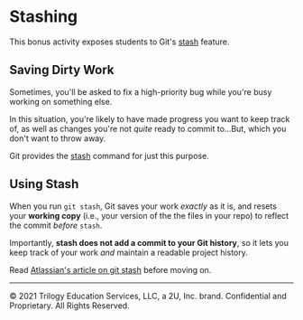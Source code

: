 # Stashing

This bonus activity exposes students to Git's [stash](https://git-scm.com/docs/git-stash) feature.

## Saving Dirty Work

Sometimes, you'll be asked to fix a high-priority bug while you're busy working on something else.

In this situation, you're likely to have made progress you want to keep track of, as well as changes you're not _quite_ ready to commit to...But, which you don't want to throw away.

Git provides the [stash](https://git-scm.com/docs/git-stash) command for just this purpose.

## Using Stash

When you run `git stash`, Git saves your work _exactly_ as it is, and resets your **working copy** (i.e., your version of the the files in your repo) to reflect the commit _before_ `stash`.

Importantly, **stash does not add a commit to your Git history**, so it lets you keep track of your work _and_ maintain a readable project history.

Read [Atlassian's article on git stash](https://www.atlassian.com/git/tutorials/git-stash#stashing-your-work) before moving on.

- - -

© 2021 Trilogy Education Services, LLC, a 2U, Inc. brand. Confidential and Proprietary. All Rights Reserved.
